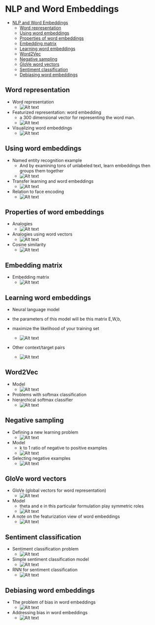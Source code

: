 # NLP and Word Embeddings

- [NLP and Word Embeddings](#nlp-and-word-embeddings)
  - [Word representation](#word-representation)
  - [Using word embeddings](#using-word-embeddings)
  - [Properties of word embeddings](#properties-of-word-embeddings)
  - [Embedding matrix](#embedding-matrix)
  - [Learning word embeddings](#learning-word-embeddings)
  - [Word2Vec](#word2vec)
  - [Negative sampling](#negative-sampling)
  - [GloVe word vectors](#glove-word-vectors)
  - [Sentiment classification](#sentiment-classification)
  - [Debiasing word embeddings](#debiasing-word-embeddings)

## Word representation

- Word representation
  - ![Alt text](images/image-279.png)
- Featurized representation: word embedding
  - a 300 dimensional vector for representing the word man.
  - ![Alt text](images/image-280.png)
- Visualizing word embeddings
  - ![Alt text](images/image-281.png)

## Using word embeddings

- Named entity recognition example
  - And by examining tons of unlabeled text, learn embeddings then groups them together
  - ![Alt text](images/image-282.png)
- Transfer learning and word embeddings
  - ![Alt text](images/image-283.png)
- Relation to face encoding
  - ![Alt text](images/image-284.png)

## Properties of word embeddings

- Analogies
  - ![Alt text](images/image-285.png)
- Analogies using word vectors
  - ![Alt text](images/image-286.png)
- Cosine similarity
  - ![Alt text](images/image-287.png)

## Embedding matrix

- Embedding matrix
  - ![Alt text](images/image-288.png)

## Learning word embeddings

- Neural language model
- the parameters of this model will be this matrix E,W,b,
- maximize the likelihood of your training set
  - ![Alt text](images/image-289.png)

- Other context/target pairs
  - ![Alt text](images/image-290.png)

## Word2Vec

- Model
  - ![Alt text](images/image-291.png)
- Problems with softmax classification
- hierarchical softmax classifier
  - ![Alt text](images/image-292.png)

## Negative sampling

- Defining a new learning problem
  - ![Alt text](images/image-312.png)
- Model
  - k to 1 ratio of negative to positive examples
  - ![Alt text](images/image-293.png)
- Selecting negative examples
  - ![Alt text](images/image-294.png)

## GloVe word vectors

- GloVe (global vectors for word representation)
  - ![Alt text](images/image-295.png)
- Model
  - theta and e in this particular formulation play symmetric roles
  - ![Alt text](images/image-296.png)
- A note on the featurization view of word embeddings
  - ![Alt text](images/image-297.png)

## Sentiment classification

- Sentiment classification problem
  - ![Alt text](images/image-298.png)
- Simple sentiment classification model
  - ![Alt text](images/image-299.png)
- RNN for sentiment classification
  - ![Alt text](images/image-300.png)

## Debiasing word embeddings

- The problem of bias in word embeddings
  - ![Alt text](images/image-301.png)
- Addressing bias in word embeddings
  - ![Alt text](images/image-302.png)